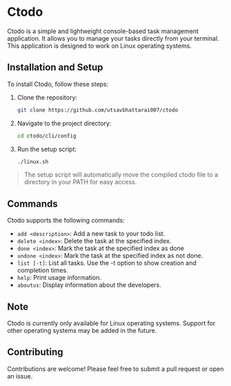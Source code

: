 # Ctodo

Ctodo is a simple and lightweight console-based task management application. It allows you to manage your tasks directly from your terminal. This application is designed to work on Linux operating systems.


## Installation and Setup

To install Ctodo, follow these steps:

1. Clone the repository:

    ```bash
    git clone https://github.com/utsavbhattarai007/ctodo
    ```

2. Navigate to the project directory:

    ```bash
    cd ctodo/cli/config
    ```

3. Run the setup script:

    ```bash
    ./linux.sh
    ```

> The setup script will automatically move the compiled ctodo file to a directory in your PATH for easy access.


## Commands

Ctodo supports the following commands:

- `add <description>`: Add a new task to your todo list.
- `delete <index>`: Delete the task at the specified index.
- `done <index>`: Mark the task at the specified index as done
- `undone <index>`: Mark the task at the specified index as not done.
- `list [-t]`: List all tasks. Use the -t option to show creation and completion times.
- `help`: Print usage information.
- `aboutus`: Display information about the developers.


## Note
Ctodo is currently only available for Linux operating systems. Support for other operating systems may be added in the future.


## Contributing
Contributions are welcome! Please feel free to submit a pull request or open an issue.